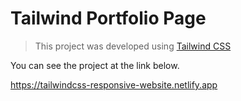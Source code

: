 # Tailwind Portfolio Page

> This project was developed using [Tailwind CSS](https://tailwindcss.com)

You can see the project at the link below.

https://tailwindcss-responsive-website.netlify.app
